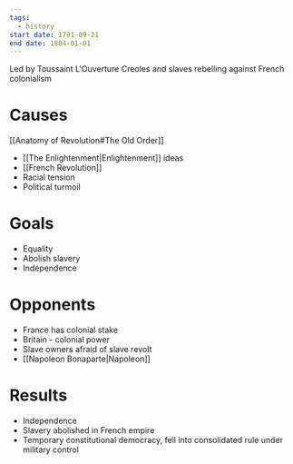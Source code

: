 ```yaml
---
tags:
  - history
start date: 1791-09-21
end date: 1804-01-01
---
```

Led by Toussaint L'Ouverture
Creoles and slaves rebelling against French colonialism
# Causes
[[Anatomy of Revolution#The Old Order]]
- [[The Enlightenment|Enlightenment]] ideas
- [[French Revolution]]
- Racial tension
- Political turmoil
# Goals
- Equality
- Abolish slavery
- Independence
# Opponents
- France has colonial stake
- Britain - colonial power
- Slave owners afraid of slave revolt
- [[Napoleon Bonaparte|Napoleon]]
# Results
- Independence
- Slavery abolished in French empire
- Temporary constitutional democracy, fell into consolidated rule under military control